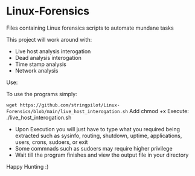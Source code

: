 # Linux-Forensics
Files containing Linux forensics scripts to automate mundane tasks

This project will work around with:

  - Live host analysis interogation
  - Dead analysis interogation
  - Time stamp analysis
  - Network analysis

Use:

To use the programs simply:

```wget https://github.com/stringpilot/Linux-Forensics/blob/main/live_host_interogation.sh```
Add chmod +x
Execute: ./live_host_interogation.sh
  - Upon Execution you will just have to type what you required being extracted such as sysinfo, routing, shutdown, uptime, applications, users, crons, sudoers, or exit
  - Some commnads such as sudoers may require higher privilege
  - Wait till the program finishes and view the output file in your directory


Happy Hunting :)
